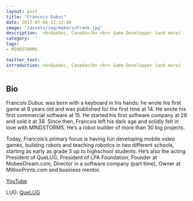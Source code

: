 ```yaml
---
layout: post
title: "Francois Dubuc"
date: 2017-07-06 12:22:40
image: '/assets/img/makers/Frank.jpg'
description:  <b>Quebec, Canada</b> <br> Game Developper (and more)
category: ''
tags:
- MINDSTORMS

twitter_text:
introduction: <b>Quebec, Canada</b> <br> Game Developper (and more)
---
```




## Bio


Francois Dubuc was born with a keyboard in his hands; he wrote his first game at 9 years old and was published for the first time at 14. He wrote his first commercial software at 15. He started his first software company at 28 and sold it at 38. Since then, Francois left his dark age and solidly felt in love with MINDSTORMS. He’s a robot builder of more than 30 big projects.

Today, Francois’s primary focus is having fun developing mobile video games, building robots and teaching robotics in two different schools, starting as early as grade 3 up to highschool students. He’s also the acting President of QueLUG, President of LPA Foundation, Founder at MobeeDream.com, Director in a software company (part time), Owner at MillionPrints.com and business mentor.

[YouTube](https://www.youtube.com/user/activeMedia55)

LUG: [QueLUG](http://www.quelug.org)